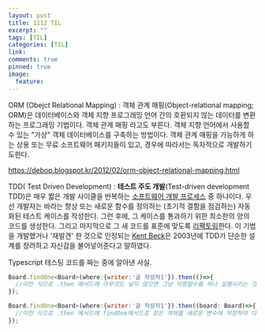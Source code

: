 ```yaml
---
layout: post
title: 1112 TIL
excerpt: ""
tags: [TIL]
categories: [TIL]
link:
comments: true
pinned: true
image:
  feature:
---
```


ORM (Obejct Relational Mapping) : 객체 관계 매핑(Object-relational mapping; ORM)은 데이터베이스와 객체 지향 프로그래밍 언어 간의 호환되지 않는 데이터를 변환하는 프로그래밍 기법이다. 객체 관계 매핑 라고도 부른다. 객체 지향 언어에서 사용할 수 있는 "가상" 객체 데이터베이스를 구축하는 방법이다. 객체 관계 매핑을 가능하게 하는 상용 또는 무료 소프트웨어 패키지들이 있고, 경우에 따라서는 독자적으로 개발하기도한다.



<https://debop.blogspot.kr/2012/02/orm-object-relational-mapping.html>



TDD( Test Driven Development) : **테스트 주도 개발**(Test-driven development TDD)은 매우 짧은 개발 사이클을 반복하는 [소프트웨어 개발 프로세스](https://ko.wikipedia.org/wiki/%EC%86%8C%ED%94%84%ED%8A%B8%EC%9B%A8%EC%96%B4_%EA%B0%9C%EB%B0%9C_%ED%94%84%EB%A1%9C%EC%84%B8%EC%8A%A4) 중 하나이다. 우선 개발자는 바라는 향상 또는 새로운 함수를 정의하는 (초기적 결함을 점검하는) 자동화된 테스트 케이스를 작성한다. 그런 후에, 그 케이스를 통과하기 위한 최소한의 양의 코드를 생성한다. 그리고 마지막으로 그 새 코드를 표준에 맞도록 [리팩토링](https://ko.wikipedia.org/wiki/%EB%A6%AC%ED%8C%A9%ED%86%A0%EB%A7%81)한다. 이 기법을 개발했거나 '재발견' 한 것으로 인정되는 [Kent Beck](https://en.wikipedia.org/wiki/Kent_Beck)은 2003년에 TDD가 단순한 설계를 장려하고 자신감을 불어넣어준다고 말하였다.



Typescript 테스팅 코드를 짜는 중에 알아낸 사실.



~~~javascript
Board.findOne<Board>(where:{writer:'글 작성자1'}).then(()=>{
  //이런 식으로 .then 메서드에 아무것도 넣지 않으면 그냥 익명함수를 하나 실행시키는 것이고,
});

Board.findOne<Board>(where:{writer:'글 작성자1'}).then((board: Board)=>{
  //이런 식으로 .then 메서드에 findOne메서드로 찾은 객체를 새로운 변수에 저장하여 다음 콜백 함수에 넘길 수 있다. 
});
~~~

